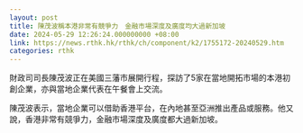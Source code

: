 ```yaml
---
layout: post
title: 陳茂波稱本港非常有競爭力　金融市場深度及廣度均大過新加坡
date: 2024-05-29 12:26:24.000000000 +08:00
link: https://news.rthk.hk/rthk/ch/component/k2/1755172-20240529.htm
categories: rthk
---
```


財政司司長陳茂波正在美國三藩市展開行程，探訪了5家在當地開拓市場的本港初創企業，亦與當地企業代表在午餐會上交流。

陳茂波表示，當地企業可以借助香港平台，在內地甚至亞洲推出產品或服務。他又說，香港非常有競爭力，金融市場深度及廣度都大過新加坡。
